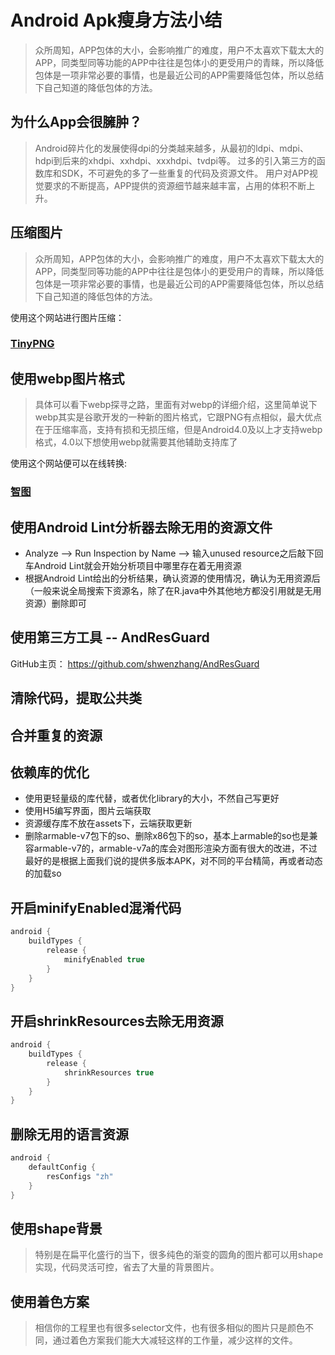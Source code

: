 # Android Apk瘦身方法小结
>众所周知，APP包体的大小，会影响推广的难度，用户不太喜欢下载太大的APP，同类型同等功能的APP中往往是包体小的更受用户的青睐，所以降低包体是一项非常必要的事情，也是最近公司的APP需要降低包体，所以总结下自己知道的降低包体的方法。
## 为什么App会很臃肿？
>Android碎片化的发展使得dpi的分类越来越多，从最初的ldpi、mdpi、hdpi到后来的xhdpi、xxhdpi、xxxhdpi、tvdpi等。
>过多的引入第三方的函数库和SDK，不可避免的多了一些重复的代码及资源文件。
>用户对APP视觉要求的不断提高，APP提供的资源细节越来越丰富，占用的体积不断上升。
## 压缩图片
>众所周知，APP包体的大小，会影响推广的难度，用户不太喜欢下载太大的APP，同类型同等功能的APP中往往是包体小的更受用户的青睐，所以降低包体是一项非常必要的事情，也是最近公司的APP需要降低包体，所以总结下自己知道的降低包体的方法。

使用这个网站进行图片压缩：
### [TinyPNG](https://tinypng.com/)
## 使用webp图片格式
>具体可以看下webp探寻之路，里面有对webp的详细介绍，这里简单说下webp其实是谷歌开发的一种新的图片格式，它跟PNG有点相似，最大优点在于压缩率高，支持有损和无损压缩，但是Android4.0及以上才支持webp格式，4.0以下想使用webp就需要其他辅助支持库了

使用这个网站便可以在线转换:
### [智图](http://zhitu.isux.us/)
## 使用Android Lint分析器去除无用的资源文件
* Analyze --> Run Inspection by Name  -->  输入unused resource之后敲下回车Android Lint就会开始分析项目中哪里存在着无用资源
* 根据Android Lint给出的分析结果，确认资源的使用情况，确认为无用资源后（一般来说全局搜索下资源名，除了在R.java中外其他地方都没引用就是无用资源）删除即可
## 使用第三方工具 -- AndResGuard
GitHub主页：
https://github.com/shwenzhang/AndResGuard 
## 清除代码，提取公共类
## 合并重复的资源
## 依赖库的优化
* 使用更轻量级的库代替，或者优化library的大小，不然自己写更好
* 使用H5编写界面，图片云端获取
* 资源缓存库不放在assets下，云端获取更新
* 删除armable-v7包下的so、删除x86包下的so，基本上armable的so也是兼容armable-v7的，armable-v7a的库会对图形渲染方面有很大的改进，不过最好的是根据上面我们说的提供多版本APK，对不同的平台精简，再或者动态的加载so
## 开启minifyEnabled混淆代码
```gradle
android {
    buildTypes {
        release {
            minifyEnabled true
        }
    }
}
```
## 开启shrinkResources去除无用资源
```gradle
android {
    buildTypes {
        release {
            shrinkResources true
        }
    }
}
```
## 删除无用的语言资源
```gradle
android {
    defaultConfig {
        resConfigs "zh"
    }
}
```
## 使用shape背景
>特别是在扁平化盛行的当下，很多纯色的渐变的圆角的图片都可以用shape实现，代码灵活可控，省去了大量的背景图片。
## 使用着色方案
>相信你的工程里也有很多selector文件，也有很多相似的图片只是颜色不同，通过着色方案我们能大大减轻这样的工作量，减少这样的文件。





